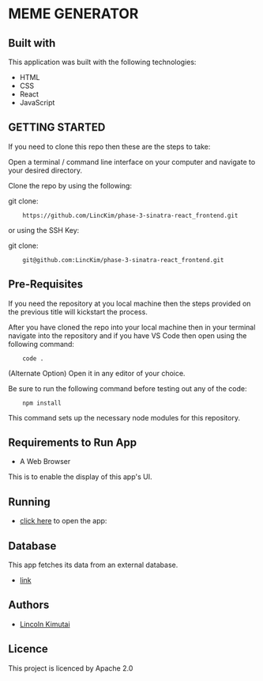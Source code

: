 #  MEME GENERATOR


## Built with
This application was built with the following technologies:

* HTML
* CSS
* React
* JavaScript

<!-- ## Database Relational Diagram
![illustration](./images/model.png) -->

## GETTING STARTED
If you need to clone this repo then these are the steps to take:

Open a terminal / command line interface on your computer and navigate to your desired directory.

Clone the repo by using the following:

git clone:

        https://github.com/LincKim/phase-3-sinatra-react_frontend.git

or using the SSH Key:

git clone:

        git@github.com:LincKim/phase-3-sinatra-react_frontend.git

## Pre-Requisites

If you need the repository at you local machine then the steps provided on the previous title will kickstart the process.

After you have cloned the repo into your local machine then in your terminal navigate into the repository and if you have VS Code then open using the following command:

        code .

(Alternate Option) Open it in any editor of your choice.

Be  sure to run the following command before testing out any of the code:

        npm install
This command sets up the necessary node modules for this repository.

## Requirements to Run App

* A Web Browser

This is to enable the display of this app's UI.
## Running

* [click here](#) to open the app:

## Database
This app fetches its data from an external database.
* [link](#)

## Authors

* [Lincoln Kimutai](https://github.com/LincKim)

## Licence
This project is licenced by Apache 2.0